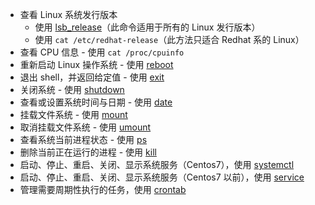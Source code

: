 - 查看 Linux 系统发行版本
    - 使用 [lsb_release](https://dunwu.github.io/linux-tutorial/linux/cli/linux-cli-system.html#lsb_release)（此命令适用于所有的 Linux 发行版本）
    - 使用 `cat /etc/redhat-release`（此方法只适合 Redhat 系的 Linux）
- 查看 CPU 信息 - 使用 `cat /proc/cpuinfo`
- 重新启动 Linux 操作系统 - 使用 [reboot](https://dunwu.github.io/linux-tutorial/linux/cli/linux-cli-system.html#reboot)
- 退出 shell，并返回给定值 - 使用 [exit](https://dunwu.github.io/linux-tutorial/linux/cli/linux-cli-system.html#exit)
- 关闭系统 - 使用 [shutdown](https://dunwu.github.io/linux-tutorial/linux/cli/linux-cli-system.html#shutdown)
- 查看或设置系统时间与日期 - 使用 [date](https://dunwu.github.io/linux-tutorial/linux/cli/linux-cli-system.html#date)
- 挂载文件系统 - 使用 [mount](https://dunwu.github.io/linux-tutorial/linux/cli/linux-cli-system.html#mount)
- 取消挂载文件系统 - 使用 [umount](https://dunwu.github.io/linux-tutorial/linux/cli/linux-cli-system.html#umount)
- 查看系统当前进程状态 - 使用 [ps](https://dunwu.github.io/linux-tutorial/linux/cli/linux-cli-system.html#ps)
- 删除当前正在运行的进程 - 使用 [kill](https://dunwu.github.io/linux-tutorial/linux/cli/linux-cli-system.html#kill)
- 启动、停止、重启、关闭、显示系统服务（Centos7），使用 [systemctl](https://dunwu.github.io/linux-tutorial/linux/cli/linux-cli-system.html#systemctl)
- 启动、停止、重启、关闭、显示系统服务（Centos7 以前），使用 [service](https://dunwu.github.io/linux-tutorial/linux/cli/linux-cli-system.html#service)
- 管理需要周期性执行的任务，使用 [crontab](https://dunwu.github.io/linux-tutorial/linux/cli/linux-cli-system.html#crontab)